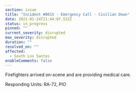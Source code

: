 ```yaml
---
section: issue
title: "Incident #0015 - Emergency Call - Civilian Down"
date: 2021-01-24T21:44:07.522Z
status: in_progress
pinned: ""
current_severity: disrupted
max_severity: disrupted
duration: ""
resolved_on: ""
affected:
  - South Los Santos
enableComments: false
---
```

Firefighters arrived on-scene and are providing medical care.

Responding Units: RA-72, PIO